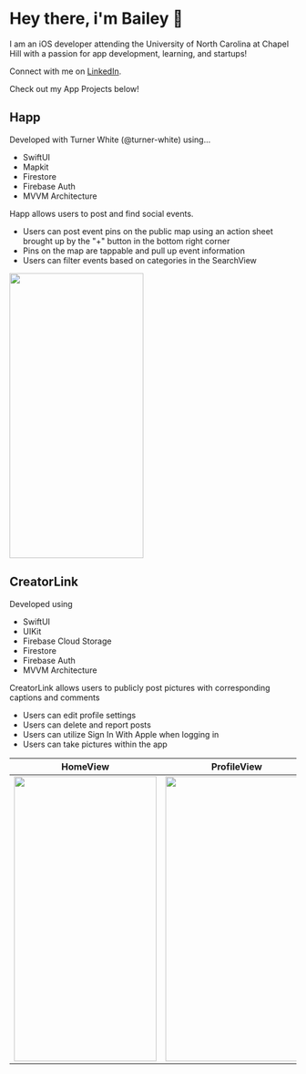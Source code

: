 # Hey there, i'm Bailey 👋

I am an iOS developer attending the University of North Carolina at Chapel Hill with a passion for app development, learning, and startups!

Connect with me on [LinkedIn](https://www.linkedin.com/in/baileyvanwormer/).

Check out my App Projects below!

## Happ
Developed with Turner White (@turner-white) using...
- SwiftUI
- Mapkit
- Firestore
- Firebase Auth
- MVVM Architecture

Happ allows users to post and find social events. 
- Users can post event pins on the public map using an action sheet brought up by the "+" button in the bottom right corner 
- Pins on the map are tappable and pull up event information
- Users can filter events based on categories in the SearchView

<img src="https://user-images.githubusercontent.com/89269750/169360206-4b978af6-59a2-4600-8ca9-8de3b91a21b5.PNG" width="235" height="500">

## CreatorLink
Developed using
- SwiftUI
- UIKit
- Firebase Cloud Storage
- Firestore
- Firebase Auth
- MVVM Architecture

CreatorLink allows users to publicly post pictures with corresponding captions and comments
- Users can edit profile settings
- Users can delete and report posts
- Users can utilize Sign In With Apple when logging in
- Users can take pictures within the app

HomeView             |  ProfileView         |   SettingsView         | 
:-------------------------:|:-------------------------:|:-------------------------:
<img src="https://user-images.githubusercontent.com/89269750/169728083-4dc3f65a-a4be-4a6d-9737-3e42083ff539.PNG" width="250" height="500">  |  <img src="https://user-images.githubusercontent.com/89269750/169728090-38e59f44-e00b-4998-99ba-59ba0257cf04.PNG" width="250" height="500">  |  <img src="https://user-images.githubusercontent.com/89269750/169728095-8e9da547-d371-45fc-9d02-d60be12da1ff.PNG" width="250" height="500">  |
